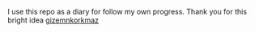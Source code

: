 I use this repo as a diary for follow my own progress.
Thank you for this bright idea [gizemnkorkmaz](https://github.com/gizemnkorkmaz/)


